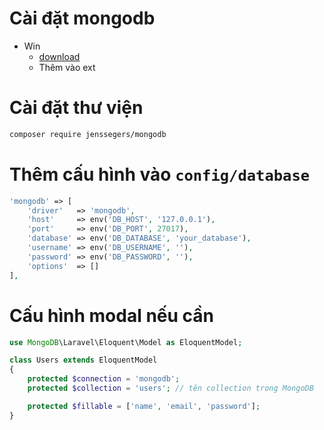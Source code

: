 # Cài đặt mongodb

- Win
  - [download](https://pecl.php.net/package/mongodb/1.21.0/windows)
  - Thêm vào ext

# Cài đặt thư viện

```sh
composer require jenssegers/mongodb
```

# Thêm cấu hình vào `config/database`

```php
'mongodb' => [
    'driver'   => 'mongodb',
    'host'     => env('DB_HOST', '127.0.0.1'),
    'port'     => env('DB_PORT', 27017),
    'database' => env('DB_DATABASE', 'your_database'),
    'username' => env('DB_USERNAME', ''),
    'password' => env('DB_PASSWORD', ''),
    'options'  => []
],

```

# Cấu hình modal nếu cần

```php
use MongoDB\Laravel\Eloquent\Model as EloquentModel;

class Users extends EloquentModel
{
    protected $connection = 'mongodb';
    protected $collection = 'users'; // tên collection trong MongoDB

    protected $fillable = ['name', 'email', 'password'];
}
```

